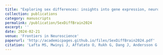 ```yaml
---
title: "Exploring sex differences: insights into gene expression, neuroanatomy, neurochemistry, cognition, and pathology"
collection: publications
category: manuscripts
permalink: /publication/SexDiffBrain2024
excerpt: ''
date: 2024-02-21
venue: 'Frontiers in Neuroscience'
paperurl: 'http://academicpages.github.io/files/SexDiffBrain2024.pdf'
citation: 'Lafta MS, Mwinyi J, Affatato O, Rukh G, Dang J, Andersson G and Schiöth HB (2024) Exploring sex differences: insights into gene expression, neuroanatomy, neurochemistry, cognition, and pathology. Front. Neurosci. 18:1340108. doi: 10.3389/fnins.2024.1340108'
---
```


